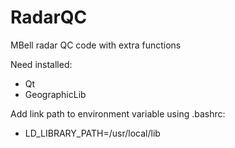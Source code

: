 RadarQC
=======

MBell radar QC code with extra functions

Need installed:

- Qt
- GeographicLib

Add link path to environment variable using .bashrc:

- LD_LIBRARY_PATH=/usr/local/lib
